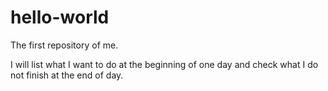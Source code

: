 # hello-world
The first repository of me.






I will list what I want to do at the beginning of one day and check what I do not finish at the end of day.
